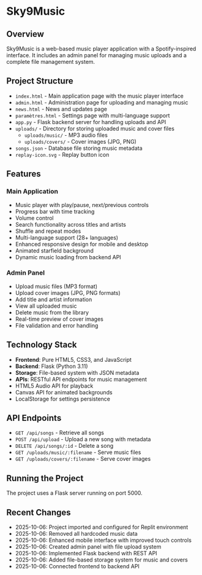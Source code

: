 # Sky9Music

## Overview
Sky9Music is a web-based music player application with a Spotify-inspired interface. It includes an admin panel for managing music uploads and a complete file management system.

## Project Structure
- `index.html` - Main application page with the music player interface
- `admin.html` - Administration page for uploading and managing music
- `news.html` - News and updates page
- `paramètres.html` - Settings page with multi-language support
- `app.py` - Flask backend server for handling uploads and API
- `uploads/` - Directory for storing uploaded music and cover files
  - `uploads/music/` - MP3 audio files
  - `uploads/covers/` - Cover images (JPG, PNG)
- `songs.json` - Database file storing music metadata
- `replay-icon.svg` - Replay button icon

## Features

### Main Application
- Music player with play/pause, next/previous controls
- Progress bar with time tracking
- Volume control
- Search functionality across titles and artists
- Shuffle and repeat modes
- Multi-language support (28+ languages)
- Enhanced responsive design for mobile and desktop
- Animated starfield background
- Dynamic music loading from backend API

### Admin Panel
- Upload music files (MP3 format)
- Upload cover images (JPG, PNG formats)
- Add title and artist information
- View all uploaded music
- Delete music from the library
- Real-time preview of cover images
- File validation and error handling

## Technology Stack
- **Frontend**: Pure HTML5, CSS3, and JavaScript
- **Backend**: Flask (Python 3.11)
- **Storage**: File-based system with JSON metadata
- **APIs**: RESTful API endpoints for music management
- HTML5 Audio API for playback
- Canvas API for animated backgrounds
- LocalStorage for settings persistence

## API Endpoints
- `GET /api/songs` - Retrieve all songs
- `POST /api/upload` - Upload a new song with metadata
- `DELETE /api/songs/:id` - Delete a song
- `GET /uploads/music/:filename` - Serve music files
- `GET /uploads/covers/:filename` - Serve cover images

## Running the Project
The project uses a Flask server running on port 5000.

## Recent Changes
- 2025-10-06: Project imported and configured for Replit environment
- 2025-10-06: Removed all hardcoded music data
- 2025-10-06: Enhanced mobile interface with improved touch controls
- 2025-10-06: Created admin panel with file upload system
- 2025-10-06: Implemented Flask backend with REST API
- 2025-10-06: Added file-based storage system for music and covers
- 2025-10-06: Connected frontend to backend API
